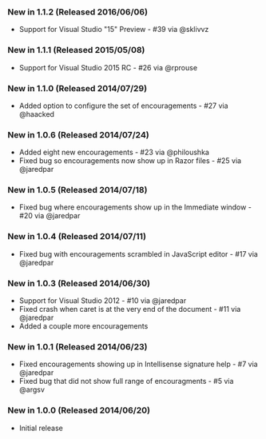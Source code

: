 ### New in 1.1.2 (Released 2016/06/06)
* Support for Visual Studio "15" Preview - #39 via @sklivvz

### New in 1.1.1 (Released 2015/05/08)
* Support for Visual Studio 2015 RC - #26 via @rprouse

### New in 1.1.0 (Released 2014/07/29)
* Added option to configure the set of encouragements - #27 via @haacked

### New in 1.0.6 (Released 2014/07/24)
* Added eight new encouragements - #23 via @philoushka
* Fixed bug so encouragements now show up in Razor files - #25 via @jaredpar

### New in 1.0.5 (Released 2014/07/18)
* Fixed bug where encouragements show up in the Immediate window - #20 via @jaredpar

### New in 1.0.4 (Released 2014/07/11)
* Fixed bug with encouragements scrambled in JavaScript editor - #17 via @jaredpar

### New in 1.0.3 (Released 2014/06/30)
* Support for Visual Studio 2012 - #10 via @jaredpar
* Fixed crash when caret is at the very end of the document - #11 via @jaredpar
* Added a couple more encouragements

### New in 1.0.1 (Released 2014/06/23)
* Fixed encouragements showing up in Intellisense signature help - #7 via @jaredpar
* Fixed bug that did not show full range of encouragments - #5 via @argsv

### New in 1.0.0 (Released 2014/06/20)
* Initial release
